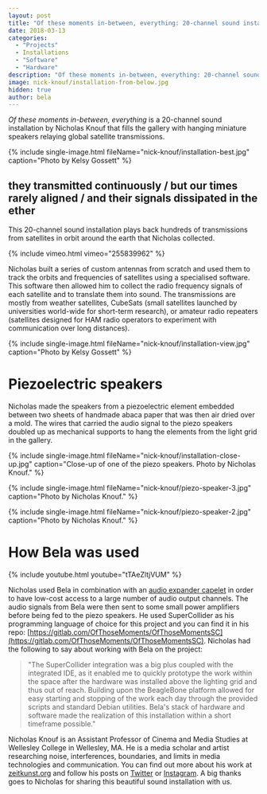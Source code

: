 ```yaml
---
layout: post
title: "Of these moments in-between, everything: 20-channel sound installation by Nicholas Knouf"
date: 2018-03-13
categories:
  - "Projects"
  - Installations
  - "Software"
  - "Hardware"
description: "Of these moments in-between, everything: 20-channel sound installation by Nicholas Knouf"
image: nick-knouf/installation-from-below.jpg
hidden: true
author: bela
---
```


*Of these moments in-between, everything* is a 20-channel sound installation by Nicholas Knouf that fills the gallery with hanging miniature speakers relaying global satellite transmissions.

{% include single-image.html fileName="nick-knouf/installation-best.jpg" caption="Photo by Kelsy Gossett" %}

## they transmitted continuously / but our times rarely aligned / and their signals dissipated in the ether

This 20-channel sound installation plays back hundreds of transmissions from satellites in orbit around the earth that Nicholas collected.

{% include vimeo.html vimeo="255839962" %}

Nicholas built a series of custom antennas from scratch and used them to track the orbits and frequencies of satellites using a specialised software. This software then allowed him to collect the radio frequency signals of each satellite and to translate them into sound. The transmissions are mostly from weather satellites, CubeSats (small satellites launched by universities world-wide for short-term research), or amateur radio repeaters (satellites designed for HAM radio operators to experiment with communication over long distances). 

{% include single-image.html fileName="nick-knouf/installation-view.jpg" caption="Photo by Kelsy Gossett" %}

# Piezoelectric speakers

Nicholas made the speakers from a piezoelectric element embedded between two sheets of handmade abaca paper that was then air dried over a mold. The wires that carried the audio signal to the piezo speakers doubled up as mechanical supports to hang the elements from the light grid in the gallery.

{% include single-image.html fileName="nick-knouf/installation-close-up.jpg" caption="Close-up of one of the piezo speakers. Photo by Nicholas Knouf." %}

{% include single-image.html fileName="nick-knouf/piezo-speaker-3.jpg" caption="Photo by Nicholas Knouf." %}

{% include single-image.html fileName="nick-knouf/piezo-speaker-2.jpg" caption="Photo by Nicholas Knouf." %}



# How Bela was used

{% include youtube.html youtube="tTAeZltjVUM" %}

Nicholas used Bela in combination with an [audio expander capelet](https://shop.bela.io/bela-accessories/bela-audio-expander-capelet-preorder-shipping-in-march) in order to have low-cost access to a large number of audio output channels. The audio signals from Bela were then sent to some small power amplifiers before being fed to the piezo speakers. He used SuperCollider as his programming language of choice for this project and you can find it in his repo: [https://gitlab.com/OfThoseMoments/OfThoseMomentsSC](https://gitlab.com/OfThoseMoments/OfThoseMomentsSC). Nicholas had the following to say about working with Bela on the project:


> "The SuperCollider integration was a big plus coupled with the integrated IDE, as it enabled me to quickly prototype the work within the space after the hardware was installed above the lighting grid and thus out of reach. Building upon the BeagleBone platform allowed for easy starting and stopping of the work each day through the provided scripts and standard Debian utilities. Bela's stack of hardware and software made the realization of this installation within a short timeframe possible."



Nicholas Knouf is an Assistant Professor of Cinema and Media Studies at Wellesley College in Wellesley, MA. He is a media scholar and artist researching noise, interferences, boundaries, and limits in media technologies and communication. You can find out more about his work at [zeitkunst.org](http://zeitkunst.org/) and follow his posts on [Twitter](https://twitter.com/zeitkunst) or [Instagram](https://www.instagram.com/zeitkunst/). A big thanks goes to Nicholas for sharing this beautiful sound installation with us.

